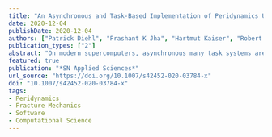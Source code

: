 ```yaml
---
title: "An Asynchronous and Task-Based Implementation of Peridynamics Utilizing HPX—the C++ Standard Library for Parallelism and Concurrency"
date: 2020-12-04
publishDate: 2020-12-04
authors: ["Patrick Diehl", "Prashant K Jha", "Hartmut Kaiser", "Robert Lipton", "Martin Levesque"]
publication_types: ["2"]
abstract: "On modern supercomputers, asynchronous many task systems are emerging to address the new architecture of computational nodes. Through this shift of increasing cores per node, a new programming model with focus on handling of the fine-grain parallelism with increasing amount of cores per computational node is needed. Asynchronous Many Task (AMT) run time systems represent a paradigm for addressing the fine-grain parallelism. They handle the increasing amount of threads per node and concurrency. HPX, a open source C++ standard library for parallelism and concurrency, is one AMT which is conforming to the C++ standard. Motivated by the impressive performance of asynchronous task-based parallelism through HPX to N-body problem and astrophysics simulation, in this work, we consider its application to the Peridynamics theory. Peridynamics is a non-local generalization of continuum mechanics tailored to address discontinuous displacement fields arising in fracture mechanics. Peridynamics requires considerable computing resources, owing to its non-local nature of formulation, offering a scope for improved computing performance via asynchronous task-based parallelism. Our results show that HPX-based peridynamic computation is scalable, and the scalability is in agreement with the theory. In addition to the scalability, we also show the validation results and the mesh convergence results. For the validation, we consider implicit time integration and compare the result with the classical continuum mechanics (CCM) (peridynamics under small deformation should give similar results as CCM). For the mesh convergence, we consider explicit time integration and show that the results are in agreement with theoretical claims in previous works."
featured: true
publication: "*SN Applied Sciences*"
url_source: "https://doi.org/10.1007/s42452-020-03784-x"
doi: "10.1007/s42452-020-03784-x"
tags:
- Peridynamics
- Fracture Mechanics
- Software
- Computational Science
---
```


